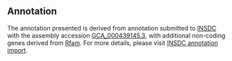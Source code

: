 

Annotation
----------

The annotation presented is derived from annotation submitted to
[INSDC](http://www.insdc.org) with the assembly accession
[GCA\_000439145.3](http://www.ebi.ac.uk/ena/data/view/GCA_000439145.3),
with additional non-coding genes derived from
[Rfam](http://rfam.xfam.org/). For more details, please visit [INSDC
annotation
import](http://ensemblgenomes.org/info/data/insdc_annotation).
